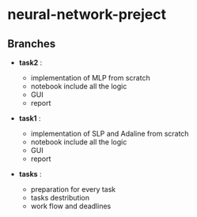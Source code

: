 # neural-network-preject

## Branches
- **task2** :
    - implementation of MLP from scratch
    - notebook include all the logic
    - GUI 
    - report
      
- **task1** :
    - implementation of SLP and Adaline from scratch
    - notebook include all the logic
    - GUI 
    - report

- **tasks** :
    - preparation for every task 
    - tasks destribution 
    - work flow and deadlines
